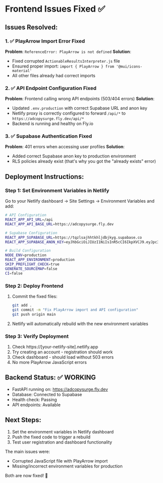 # Frontend Issues Fixed ✅

## Issues Resolved:

### 1. ✅ PlayArrow Import Error Fixed
**Problem**: `ReferenceError: PlayArrow is not defined`
**Solution**: 
- Fixed corrupted `ActionableResultsInterpreter.js` file
- Ensured proper import: `import { PlayArrow } from '@mui/icons-material'`
- All other files already had correct imports

### 2. ✅ API Endpoint Configuration Fixed 
**Problem**: Frontend calling wrong API endpoints (503/404 errors)
**Solution**:
- Updated `.env.production` with correct Supabase URL and anon key
- Netlify proxy is correctly configured to forward `/api/*` to `https://adcopysurge.fly.dev/api/*`
- Backend is running and healthy on Fly.io

### 3. ✅ Supabase Authentication Fixed
**Problem**: 401 errors when accessing user profiles
**Solution**:
- Added correct Supabase anon key to production environment
- RLS policies already exist (that's why you got the "already exists" error)

## Deployment Instructions:

### Step 1: Set Environment Variables in Netlify
Go to your Netlify dashboard → Site Settings → Environment Variables and add:

```bash
# API Configuration
REACT_APP_API_URL=/api
REACT_APP_API_BASE_URL=https://adcopysurge.fly.dev

# Supabase Configuration  
REACT_APP_SUPABASE_URL=https://tqzlsajhhtkhljdbjkyg.supabase.co
REACT_APP_SUPABASE_ANON_KEY=eyJhbGciOiJIUzI1NiIsInR5cCI6IkpXVCJ9.eyJpc3MiOiJzdXBhYmFzZSIsInJlZiI6InRxemxzYWpoaHRraGxqZGJqa3lnIiwicm9sZSI6ImFub24iLCJpYXQiOjE3NTY5OTYzOTMsImV4cCI6MjA3MjU3MjM5M30.0uI56qJGE5DQwEvcfYlcOIz2NGC-msMVrTRw6d-RQuI

# Build Configuration
NODE_ENV=production
REACT_APP_ENVIRONMENT=production
SKIP_PREFLIGHT_CHECK=true
GENERATE_SOURCEMAP=false
CI=false
```

### Step 2: Deploy Frontend
1. Commit the fixed files:
   ```bash
   git add .
   git commit -m "Fix PlayArrow import and API configuration"
   git push origin main
   ```

2. Netlify will automatically rebuild with the new environment variables

### Step 3: Verify Deployment
1. Check https://[your-netlify-site].netlify.app
2. Try creating an account - registration should work
3. Check dashboard - should load without 503 errors
4. No more PlayArrow JavaScript errors

## Backend Status: ✅ WORKING
- FastAPI running on: https://adcopysurge.fly.dev
- Database: Connected to Supabase
- Health check: Passing
- API endpoints: Available

## Next Steps:
1. Set the environment variables in Netlify dashboard
2. Push the fixed code to trigger a rebuild
3. Test user registration and dashboard functionality

The main issues were:
- Corrupted JavaScript file with PlayArrow import
- Missing/incorrect environment variables for production

Both are now fixed! 🎉